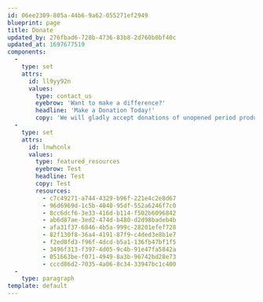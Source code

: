 ```yaml
---
id: 06ee2309-805a-44b6-9a62-055271ef2949
blueprint: page
title: Donate
updated_by: 276fbad6-728b-4736-83b8-2d760b0bf40c
updated_at: 1697677519
components:
  -
    type: set
    attrs:
      id: ll9yy92n
      values:
        type: contact_us
        eyebrow: 'Want to make a difference?'
        headline: 'Make a Donation Today!'
        copy: 'We will gladly accept donations of unopened period products, as well as financial donations. If you want to donate money, we can accept checks and **[PayPal](https://schenectady.cce.cornell.edu/donate)** donations. If you want to donate period products, please fill out this form so we can reach out to you to coordinate a drop-off date.'
  -
    type: set
    attrs:
      id: lnwhcnlx
      values:
        type: featured_resources
        eyebrow: Test
        headline: Test
        copy: Test
        resources:
          - c7c49271-a744-4329-b96f-221e4c2e8d67
          - 96d6969d-1c5b-4040-95df-552a6246f7c0
          - 8cc6dcf6-3e33-416d-b114-f502b6096842
          - ab6d87ae-3ed2-474d-b480-d2d98badeb4b
          - afa31f37-6846-4b5a-999c-28201efef728
          - 82f130f8-36a4-4191-87f9-c4ded3e8b1e7
          - f2ed0fd3-f96f-4dcd-b5a1-136fb47bf1f5
          - 3496f313-f397-4d05-9c4b-91e47fa5842a
          - 051663be-f071-4949-8a3b-96742bd28e73
          - cccd86d2-7035-4a06-8c34-33947bc1c400
  -
    type: paragraph
template: default
---
```

